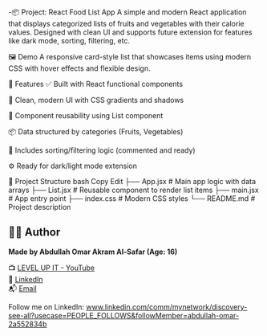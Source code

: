 -📦 Project: React Food List App
A simple and modern React application that displays categorized lists of fruits and vegetables with their calorie values. Designed with clean UI and supports future extension for features like dark mode, sorting, filtering, etc.

🖼️ Demo
A responsive card-style list that showcases items using modern CSS with hover effects and flexible design.

🚀 Features
✅ Built with React functional components

🎨 Clean, modern UI with CSS gradients and shadows

🧠 Component reusability using List component

📦 Data structured by categories (Fruits, Vegetables)

🧪 Includes sorting/filtering logic (commented and ready)

⚙️ Ready for dark/light mode extension

📁 Project Structure
bash
Copy
Edit
├── App.jsx # Main app logic with data arrays
├── List.jsx # Reusable component to render list items
├── main.jsx # App entry point
├── index.css # Modern CSS styles
└── README.md # Project description

## 👨‍💻 Author

**Made by Abdullah Omar Akram Al-Safar (Age: 16)**

📺 [LEVEL UP IT - YouTube](https://www.youtube.com/@LEVEL_UP_IT)  
🔗 [LinkedIn](https://www.linkedin.com/in/abdullah-omar-2a552834b)  
📬 [Email](mailto:abodyalsafar2009@gmail.com)

Follow me on LinkedIn: www.linkedin.com/comm/mynetwork/discovery-see-all?usecase=PEOPLE_FOLLOWS&followMember=abdullah-omar-2a552834b
